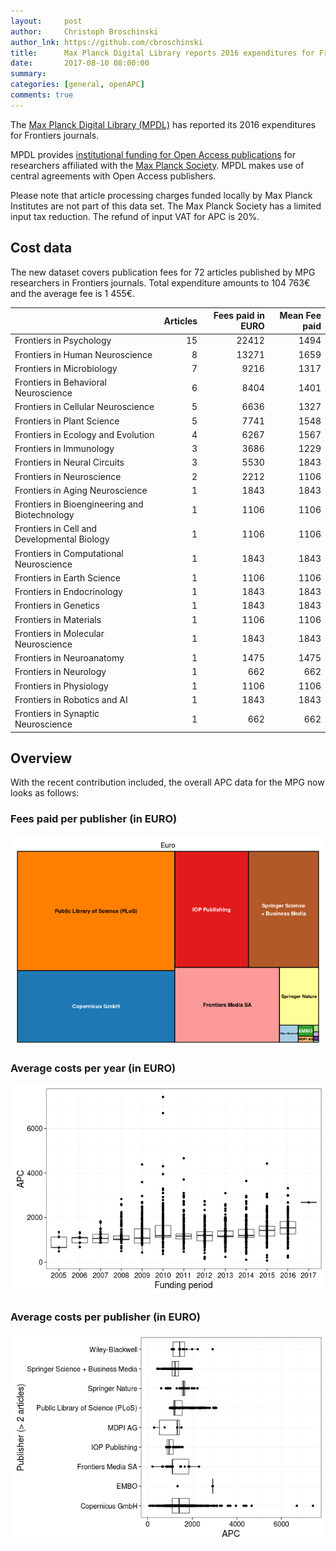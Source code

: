```yaml
---
layout:     post
author:     Christoph Broschinski
author_lnk: https://github.com/cbroschinski
title:      Max Planck Digital Library reports 2016 expenditures for Frontiers journals
date:       2017-08-10 08:00:00
summary:    
categories: [general, openAPC]
comments: true
---
```





The [Max Planck Digital Library (MPDL)](https://www.mpdl.mpg.de/en/) has reported its 2016 expenditures for Frontiers journals.

MPDL provides [institutional funding for Open Access publications](https://www.mpdl.mpg.de/en/?id=50:open-access-publishing&catid=17:open-access) for researchers affiliated with the [Max Planck Society](http://www.mpg.de/en). MPDL makes use of central agreements with Open Access publishers.

Please note that article processing charges funded locally by Max Planck Institutes are not part of this data set. The Max Planck Society has a limited input tax reduction. The refund of input VAT for APC is 20%.

## Cost data



The new dataset covers publication fees for 72 articles published by MPG researchers in Frontiers journals. Total expenditure amounts to 104 763€ and the average fee is 1 455€.


|                                              | Articles| Fees paid in EURO| Mean Fee paid|
|:---------------------------------------------|--------:|-----------------:|-------------:|
|Frontiers in Psychology                       |       15|             22412|          1494|
|Frontiers in Human Neuroscience               |        8|             13271|          1659|
|Frontiers in Microbiology                     |        7|              9216|          1317|
|Frontiers in Behavioral Neuroscience          |        6|              8404|          1401|
|Frontiers in Cellular Neuroscience            |        5|              6636|          1327|
|Frontiers in Plant Science                    |        5|              7741|          1548|
|Frontiers in Ecology and Evolution            |        4|              6267|          1567|
|Frontiers in Immunology                       |        3|              3686|          1229|
|Frontiers in Neural Circuits                  |        3|              5530|          1843|
|Frontiers in Neuroscience                     |        2|              2212|          1106|
|Frontiers in Aging Neuroscience               |        1|              1843|          1843|
|Frontiers in Bioengineering and Biotechnology |        1|              1106|          1106|
|Frontiers in Cell and Developmental Biology   |        1|              1106|          1106|
|Frontiers in Computational Neuroscience       |        1|              1843|          1843|
|Frontiers in Earth Science                    |        1|              1106|          1106|
|Frontiers in Endocrinology                    |        1|              1843|          1843|
|Frontiers in Genetics                         |        1|              1843|          1843|
|Frontiers in Materials                        |        1|              1106|          1106|
|Frontiers in Molecular Neuroscience           |        1|              1843|          1843|
|Frontiers in Neuroanatomy                     |        1|              1475|          1475|
|Frontiers in Neurology                        |        1|               662|           662|
|Frontiers in Physiology                       |        1|              1106|          1106|
|Frontiers in Robotics and AI                  |        1|              1843|          1843|
|Frontiers in Synaptic Neuroscience            |        1|               662|           662|

## Overview

With the recent contribution included, the overall APC data for the MPG now looks as follows:

### Fees paid per publisher (in EURO)

![plot of chunk tree_mpdl_2017_08_10_full](/figure/tree_mpdl_2017_08_10_full-1.png)

###  Average costs per year (in EURO)

![plot of chunk box_mpdl_2017_08_10_year_full](/figure/box_mpdl_2017_08_10_year_full-1.png)

###  Average costs per publisher (in EURO)

![plot of chunk box_mpdl_2017_08_10_publisher_full](/figure/box_mpdl_2017_08_10_publisher_full-1.png)
